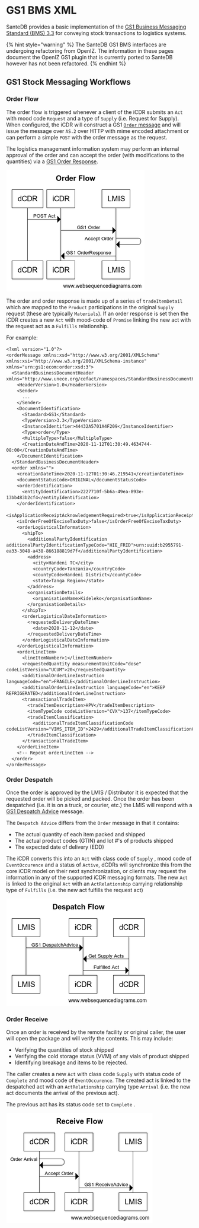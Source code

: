 # GS1 BMS XML

SanteDB provides a basic implementation of the [GS1 Business Messaging Standard \(BMS\) 3.3](https://www.gs1.org/standards/gs1-xml/guideline/ediint-as1-and-as2-transport-communication-guidelines) for conveying stock transactions to logistics systems.

{% hint style="warning" %}
The SanteDB GS1 BMS interfaces are undergoing refactoring from OpenIZ. The information in these pages document the OpenIZ GS1 plugin that is currently ported to SanteDB however has not been refactored.
{% endhint %}

## GS1 Stock Messaging Workflows

### Order Flow

The order flow is triggered whenever a client of the iCDR submits an `Act` with mood code `Request` and a type of `Supply` \(i.e. Request for Supply\). When configured, the iCDR will construct a GS1 [`Order` message](https://www.gs1.org/standards/edi-xml/xml-order/3-4-1) and will issue the message over `AS.2` over HTTP with mime encoded attachment or can perform a simple `POST` with the order message as the request.

The logistics management information system may perform an internal approval of the order and can accept the order \(with modifications to the quantities\) via a [GS1 Order Response](https://www.gs1.org/standards/edi-xml/xml-order-response/3-4-1).

![](../../../.gitbook/assets/image%20%28409%29.png)

The order and order response is made up of a series of `tradeItemDetail` which are mapped to the  `Product` participations in the original `Supply` request \(these are typically `Materials`\). If an order response is set then the iCDR creates a new `Act` with mood-code of `Promise` linking the new act with the request act as a `Fulfills` relationship.

For example:

```markup
<?xml version="1.0"?>
<orderMessage xmlns:xsd="http://www.w3.org/2001/XMLSchema" xmlns:xsi="http://www.w3.org/2001/XMLSchema-instance" xmlns="urn:gs1:ecom:order:xsd:3">
  <StandardBusinessDocumentHeader xmlns="http://www.unece.org/cefact/namespaces/StandardBusinessDocumentHeader">
    <HeaderVersion>1.0</HeaderVersion>
    <Sender>
      ...
    </Sender>
    <DocumentIdentification>
      <Standard>GS1</Standard>
      <TypeVersion>3.3</TypeVersion>
      <InstanceIdentifier>44432A5701A4F209</InstanceIdentifier>
      <Type>order</Type>
      <MultipleType>false</MultipleType>
      <CreationDateAndTime>2020-11-12T01:30:49.4634744-08:00</CreationDateAndTime>
    </DocumentIdentification>
  </StandardBusinessDocumentHeader>
  <order xmlns="">
    <creationDateTime>2020-11-12T01:30:46.219541</creationDateTime>
    <documentStatusCode>ORIGINAL</documentStatusCode>
    <orderIdentification>
      <entityIdentification>2227710f-5b6a-49ea-893e-13bb483b2cf4</entityIdentification>
    </orderIdentification>
    <isApplicationReceiptAcknowledgementRequired>true</isApplicationReceiptAcknowledgementRequired>
    <isOrderFreeOfExciseTaxDuty>false</isOrderFreeOfExciseTaxDuty>
    <orderLogisticalInformation>
      <shipTo>
        <additionalPartyIdentification additionalPartyIdentificationTypeCode="HIE_FRID">urn:uuid:b2955791-ea33-3048-a438-866188819d7f</additionalPartyIdentification>
        <address>
          <city>Handeni TC</city>
          <countryCode>Tanzania</countryCode>
          <countyCode>Handeni District</countyCode>
          <state>Tanga Region</state>
        </address>
        <organisationDetails>
          <organisationName>Kideleko</organisationName>
        </organisationDetails>
      </shipTo>
      <orderLogisticalDateInformation>
        <requestedDeliveryDateTime>
          <date>2020-11-12</date>
        </requestedDeliveryDateTime>
      </orderLogisticalDateInformation>
    </orderLogisticalInformation>
    <orderLineItem>
      <lineItemNumber>1</lineItemNumber>
      <requestedQuantity measurementUnitCode="dose" codeListVersion="UCUM">20</requestedQuantity>
      <additionalOrderLineInstruction languageCode="en">FRAGILE</additionalOrderLineInstruction>
      <additionalOrderLineInstruction languageCode="en">KEEP REFRIGERATED</additionalOrderLineInstruction>
      <transactionalTradeItem>
        <tradeItemDescription>HPV</tradeItemDescription>
        <itemTypeCode codeListVersion="CVX">137</itemTypeCode>
        <tradeItemClassification>
          <additionalTradeItemClassificationCode codeListVersion="VIMS_ITEM_ID">2429</additionalTradeItemClassificationCode>
        </tradeItemClassification>
      </transactionalTradeItem>
    </orderLineItem>
    <!-- Repeat orderLineItem -->
  </order>
</orderMessage>
```

### Order Despatch

Once the order is approved by the LMIS / Distributor it is expected that the requested order will be picked and packed. Once the order has been despatched \(i.e. it is on a truck, or courier, etc.\) the LMIS will respond with a [GS1 Despatch Advice](https://www.gs1.org/standards/edi-xml/xml-despatch-advice/3-4-1-0) message.

The `Despatch Advice` differs from the `Order` message in that it contains:

* The actual quantity of each item packed and shipped
* The actual product codes \(GTIN\) and lot \#'s of products shipped
* The expected date of delivery \(EDD\)

The iCDR converts this into an `Act` with class code of `Supply` , mood code of `EventOccurence` and a status of `Active`, dCDRs will synchronize this from the core iCDR model on their next synchronization, or clients may request the information in any of the supported iCDR messaging formats. The new `Act` is linked to the original `Act` with an `ActRelationship` carrying relationship type of `Fulfills` \(i.e. the new act fulfills the request act\)

![](../../../.gitbook/assets/image%20%28408%29.png)

### Order Receive

Once an order is received by the remote facility or original caller, the user will open the package and will verify the contents. This may include:

* Verifying the quantities of stock shipped
* Verifying the cold storage status \(VVM\) of any vials of product shipped
* Identifying breakage and items to be rejected.

The caller creates a new `Act` with class code `Supply` with status code of `Complete` and mood code of `EventOccurence`. The created act is linked to the despatched act with an `ActRelationship` carrying type `Arrival` \(i.e. the new act documents the arrival of the previous act\). 

The previous act has its status code set to `Complete` .

![](../../../.gitbook/assets/image%20%28407%29.png)

